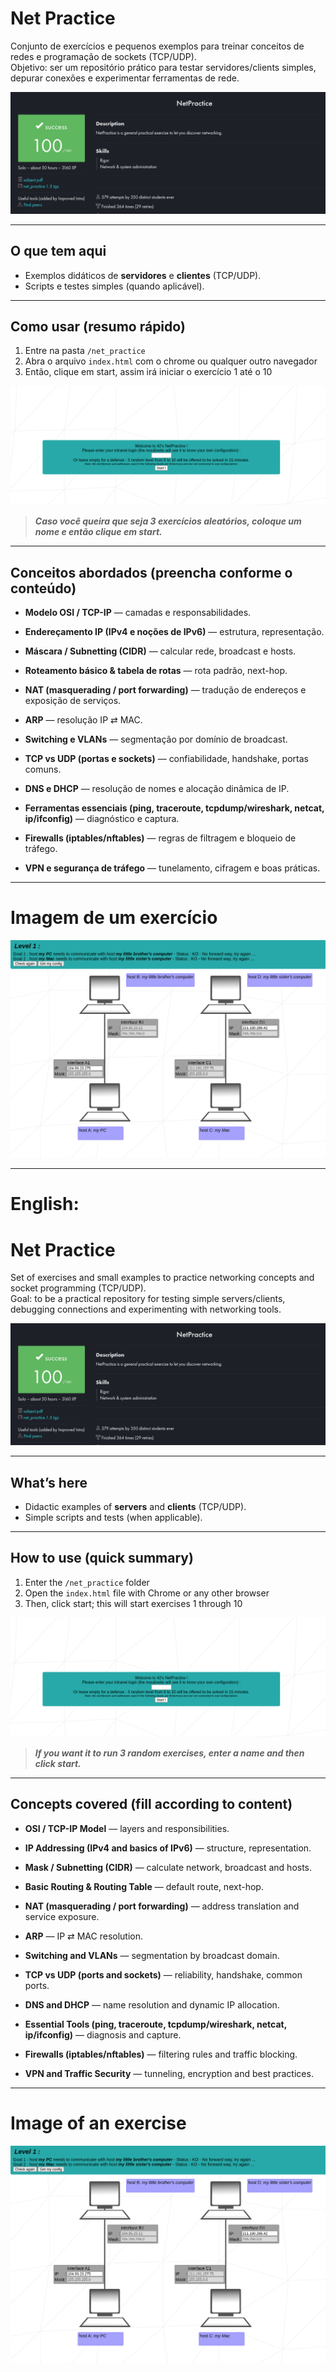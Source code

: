 # Net Practice

Conjunto de exercícios e pequenos exemplos para treinar conceitos de redes e programação de sockets (TCP/UDP).  
Objetivo: ser um repositório prático para testar servidores/clients simples, depurar conexões e experimentar ferramentas de rede.

![nota netpractice](../images/net-100.png)

---

## O que tem aqui
- Exemplos didáticos de **servidores** e **clientes** (TCP/UDP).
- Scripts e testes simples (quando aplicável).

---

## Como usar (resumo rápido)
1. Entre na pasta `/net_practice`
2. Abra o arquivo `index.html` com o chrome ou qualquer outro navegador
3. Então, clique em start, assim irá iniciar o exercício 1 até o 10

![home netpractice](../images/home-netpractice.png)

> ***Caso você queira que seja 3 exercícios aleatórios, coloque um nome e então clique em start.***

---

## Conceitos abordados (preencha conforme o conteúdo)

- **Modelo OSI / TCP-IP** — camadas e responsabilidades.

- **Endereçamento IP (IPv4 e noções de IPv6)** — estrutura, representação.

- **Máscara / Subnetting (CIDR)** — calcular rede, broadcast e hosts.

- **Roteamento básico & tabela de rotas** — rota padrão, next-hop.

- **NAT (masquerading / port forwarding)** — tradução de endereços e exposição de serviços.

- **ARP** — resolução IP ⇄ MAC.

- **Switching e VLANs** — segmentação por domínio de broadcast.

- **TCP vs UDP (portas e sockets)** — confiabilidade, handshake, portas comuns.

- **DNS e DHCP** — resolução de nomes e alocação dinâmica de IP.

- **Ferramentas essenciais (ping, traceroute, tcpdump/wireshark, netcat, ip/ifconfig)** — diagnóstico e captura.

- **Firewalls (iptables/nftables)** — regras de filtragem e bloqueio de tráfego.

- **VPN e segurança de tráfego** — tunelamento, cifragem e boas práticas.

---

# Imagem de um exercício

![exemplo de um exercício](../images/ex-net.png)

----

# English: 

# Net Practice

Set of exercises and small examples to practice networking concepts and socket programming (TCP/UDP).  
Goal: to be a practical repository for testing simple servers/clients, debugging connections and experimenting with networking tools.

![rate netpractice](../images/net-100.png)

---

## What’s here
- Didactic examples of **servers** and **clients** (TCP/UDP).
- Simple scripts and tests (when applicable).

---

## How to use (quick summary)
1. Enter the `/net_practice` folder
2. Open the `index.html` file with Chrome or any other browser
3. Then, click start; this will start exercises 1 through 10

![home netpractice](../images/home-netpractice.png)

> ***If you want it to run 3 random exercises, enter a name and then click start.***

---

## Concepts covered (fill according to content)

- **OSI / TCP-IP Model** — layers and responsibilities.

- **IP Addressing (IPv4 and basics of IPv6)** — structure, representation.

- **Mask / Subnetting (CIDR)** — calculate network, broadcast and hosts.

- **Basic Routing & Routing Table** — default route, next-hop.

- **NAT (masquerading / port forwarding)** — address translation and service exposure.

- **ARP** — IP ⇄ MAC resolution.

- **Switching and VLANs** — segmentation by broadcast domain.

- **TCP vs UDP (ports and sockets)** — reliability, handshake, common ports.

- **DNS and DHCP** — name resolution and dynamic IP allocation.

- **Essential Tools (ping, traceroute, tcpdump/wireshark, netcat, ip/ifconfig)** — diagnosis and capture.

- **Firewalls (iptables/nftables)** — filtering rules and traffic blocking.

- **VPN and Traffic Security** — tunneling, encryption and best practices.

---

# Image of an exercise

![example of an exercise](../images/ex-net.png)
